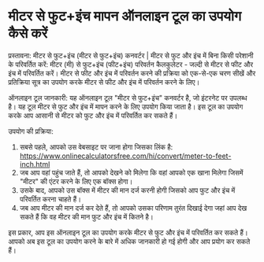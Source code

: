 मीटर से फुट+इंच मापन ऑनलाइन टूल का उपयोग कैसे करें
==================================================

प्रस्तावना: मीटर से फुट+इंच (मीटर से फुट+इंच) कनवर्टर | मीटर से फुट और इंच में बिना किसी परेशानी के परिवर्तित करें: मीटर (मी) से फुट+इंच (फीट+इंच) परिवर्तन कैलकुलेटर - जल्दी से मीटर से फीट और इंच में परिवर्तित करें। मीटर से फीट और इंच में परिवर्तन करने की प्रक्रिया को एक-से-एक चरण सीखें और प्रतिक्रिया सूत्र का उपयोग करके मीटर से फीट और इंच में परिवर्तन करने के लिए।

ऑनलाइन टूल जानकारी: यह ऑनलाइन टूल "मीटर से फुट+इंच" कनवर्टर है, जो इंटरनेट पर उपलब्ध है। यह टूल मीटर से फुट और इंच में मापन करने के लिए उपयोग किया जाता है। इस टूल का उपयोग करके आप आसानी से मीटर को फुट और इंच में परिवर्तित कर सकते हैं।

उपयोग की प्रक्रिया:

1. सबसे पहले, आपको उस वेबसाइट पर जाना होगा जिसका लिंक है: <https://www.onlinecalculatorsfree.com/hi/convert/meter-to-feet-inch.html>
2. जब आप वहां पहुंच जाते हैं, तो आपको देखने को मिलेगा कि वहां आपको एक खाना मिलेगा जिसमें "मीटर" की एंटर करने के लिए एक बॉक्स होगा।
3. उसके बाद, आपको उस बॉक्स में मीटर की मान दर्ज करनी होगी जिसको आप फुट और इंच में परिवर्तित करना चाहते हैं।
4. जब आप मीटर की मान दर्ज कर देते हैं, तो आपको उसका परिणाम तुरंत दिखाई देगा जहां आप देख सकते हैं कि वह मीटर की मान फुट और इंच में कितने है।

इस प्रकार, आप इस ऑनलाइन टूल का उपयोग करके मीटर से फुट और इंच में परिवर्तित कर सकते हैं। आपको अब इस टूल का उपयोग करने के बारे में अधिक जानकारी हो गई होगी और आप प्रयोग कर सकते हैं।